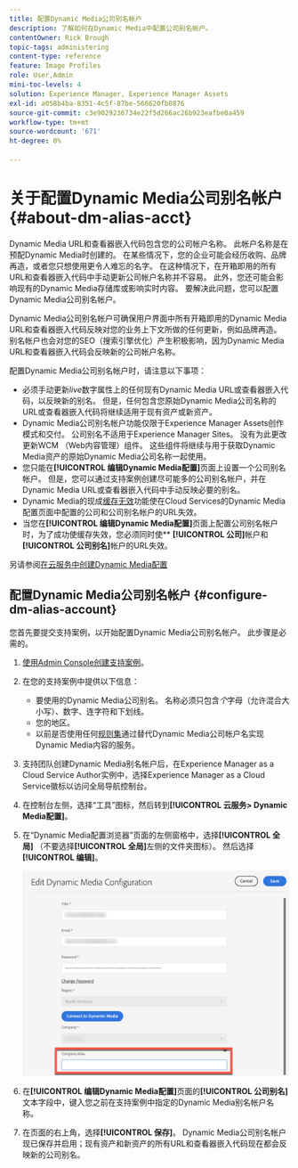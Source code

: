```yaml
---
title: 配置Dynamic Media公司别名帐户
description: 了解如何在Dynamic Media中配置公司别名帐户。
contentOwner: Rick Brough
topic-tags: administering
content-type: reference
feature: Image Profiles
role: User,Admin
mini-toc-levels: 4
solution: Experience Manager, Experience Manager Assets
exl-id: a058b4ba-8351-4c5f-87be-566620fb8876
source-git-commit: c3e9029236734e22f5d266ac26b923eafbe0a459
workflow-type: tm+mt
source-wordcount: '671'
ht-degree: 0%

---
```


<!-- hide: yes
hidefromtoc: yes -->

# 关于配置Dynamic Media公司别名帐户 {#about-dm-alias-acct}

Dynamic Media URL和查看器嵌入代码包含您的公司帐户名称。 此帐户名称是在预配Dynamic Media时创建的。 在某些情况下，您的企业可能会经历收购、品牌再造，或者您只想使用更令人难忘的名字。 在这种情况下，在开箱即用的所有URL和查看器嵌入代码中手动更新公司帐户名称并不容易。 此外，您还可能会影响现有的Dynamic Media存储库或影响实时内容。 要解决此问题，您可以配置Dynamic Media公司别名帐户。

Dynamic Media公司别名帐户可确保用户界面中所有开箱即用的Dynamic Media URL和查看器嵌入代码反映对您的业务上下文所做的任何更新，例如品牌再造。 别名帐户也会对您的SEO（搜索引擎优化）产生积极影响，因为Dynamic Media URL和查看器嵌入代码会反映新的公司帐户名称。

配置Dynamic Media公司别名帐户时，请注意以下事项：

* 必须手动更新&#x200B;*live*&#x200B;数字属性上的任何现有Dynamic Media URL或查看器嵌入代码，以反映新的别名。 但是，任何包含您原始Dynamic Media公司名称的URL或查看器嵌入代码将继续适用于现有资产或新资产。
* Dynamic Media公司别名帐户功能仅限于Experience Manager Assets创作模式和交付。 公司别名不适用于Experience Manager Sites。 没有为此更改更新WCM （Web内容管理）组件。 这些组件将继续与用于获取Dynamic Media资产的原始Dynamic Media公司名称一起使用。
* 您只能在&#x200B;**[!UICONTROL 编辑Dynamic Media配置]**&#x200B;页面上设置一个公司别名帐户。 但是，您可以通过支持案例创建尽可能多的公司别名帐户，并在Dynamic Media URL或查看器嵌入代码中手动反映必要的别名。
* Dynamic Media的现成[缓存无效](/help/assets/invalidate-cdn-cache-dynamic-media.md)功能使在Cloud Services的Dynamic Media配置页面中配置的公司和公司别名帐户的URL失效。
* 当您在&#x200B;**[!UICONTROL 编辑Dynamic Media配置]**&#x200B;页面上配置公司别名帐户时，为了成功使缓存失效，您必须同时使&#x200B;** **[!UICONTROL 公司]**&#x200B;帐户和&#x200B;**[!UICONTROL 公司别名]**&#x200B;帐户的URL失效。

另请参阅[在云服务中创建Dynamic Media配置](/help/assets/config-dms7.md#configuring-dynamic-media-cloud-services)

## 配置Dynamic Media公司别名帐户 {#configure-dm-alias-account}

您首先要提交支持案例，以开始配置Dynamic Media公司别名帐户。 此步骤是必需的。

1. [使用Admin Console创建支持案例](https://helpx.adobe.com/cn/enterprise/using/support-for-experience-cloud.html)。
1. 在您的支持案例中提供以下信息：

   * 要使用的Dynamic Media公司别名。 名称必须只包含&#x200B;*个*&#x200B;字母（允许混合大小写）、数字、连字符和下划线。
   * 您的地区。
   * 以前是否使用任何[规则集](/help/assets/using-rulesets-to-transform-urls.md)通过替代Dynamic Media公司帐户名实现Dynamic Media内容的服务。

1. 支持团队创建Dynamic Media别名帐户后，在Experience Manager as a Cloud Service Author实例中，选择Experience Manager as a Cloud Service徽标以访问全局导航控制台。
1. 在控制台左侧，选择“工具”图标，然后转到&#x200B;**[!UICONTROL 云服务> Dynamic Media配置]**。
1. 在“Dynamic Media配置浏览器”页面的左侧窗格中，选择&#x200B;**[!UICONTROL 全局]** （不要选择&#x200B;**[!UICONTROL 全局]**&#x200B;左侧的文件夹图标）。 然后选择&#x200B;**[!UICONTROL 编辑]**。

   ![Dynamic Media公司别名文本字段](/help/assets/assets-dm/dm-company-alias.png)

1. 在&#x200B;**[!UICONTROL 编辑Dynamic Media配置]**&#x200B;页面的&#x200B;**[!UICONTROL 公司别名]**&#x200B;文本字段中，键入您之前在支持案例中指定的Dynamic Media别名帐户名称。
1. 在页面的右上角，选择&#x200B;**[!UICONTROL 保存]**。
Dynamic Media公司别名帐户现已保存并启用；现有资产和新资产的所有URL和查看器嵌入代码现在都会反映新的公司别名。
